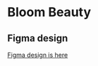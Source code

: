 # Bloom Beauty

## Figma design

[Figma design is here](https://www.figma.com/file/LRqIlmNdqF7H81XO5O5xfs/Bloom-Beauty-e-commerce-shop-(%2Bi-interactive-prototype)-c%3A-(Community))
